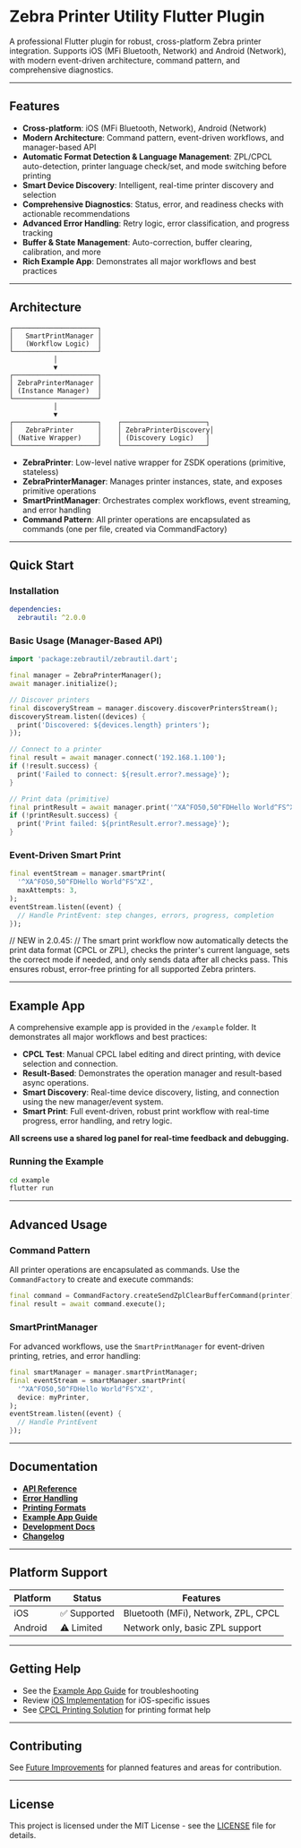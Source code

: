 # Zebra Printer Utility Flutter Plugin

A professional Flutter plugin for robust, cross-platform Zebra printer integration. Supports iOS (MFi Bluetooth, Network) and Android (Network), with modern event-driven architecture, command pattern, and comprehensive diagnostics.

---

## Features

- **Cross-platform**: iOS (MFi Bluetooth, Network), Android (Network)
- **Modern Architecture**: Command pattern, event-driven workflows, and manager-based API
- **Automatic Format Detection & Language Management**: ZPL/CPCL auto-detection, printer language check/set, and mode switching before printing
- **Smart Device Discovery**: Intelligent, real-time printer discovery and selection
- **Comprehensive Diagnostics**: Status, error, and readiness checks with actionable recommendations
- **Advanced Error Handling**: Retry logic, error classification, and progress tracking
- **Buffer & State Management**: Auto-correction, buffer clearing, calibration, and more
- **Rich Example App**: Demonstrates all major workflows and best practices

---

## Architecture

```
┌─────────────────────┐
│   SmartPrintManager │
│   (Workflow Logic)  │
└─────────────────────┘
           │
           ▼
┌─────────────────────┐
│ ZebraPrinterManager │
│ (Instance Manager)  │
└─────────────────────┘
           │
           ▼
┌─────────────────────┐    ┌─────────────────────┐
│   ZebraPrinter      │    │ ZebraPrinterDiscovery│
│ (Native Wrapper)    │    │ (Discovery Logic)   │
└─────────────────────┘    └─────────────────────┘
```

- **ZebraPrinter**: Low-level native wrapper for ZSDK operations (primitive, stateless)
- **ZebraPrinterManager**: Manages printer instances, state, and exposes primitive operations
- **SmartPrintManager**: Orchestrates complex workflows, event streaming, and error handling
- **Command Pattern**: All printer operations are encapsulated as commands (one per file, created via CommandFactory)

---

## Quick Start

### Installation

```yaml
dependencies:
  zebrautil: ^2.0.0
```

### Basic Usage (Manager-Based API)

```dart
import 'package:zebrautil/zebrautil.dart';

final manager = ZebraPrinterManager();
await manager.initialize();

// Discover printers
final discoveryStream = manager.discovery.discoverPrintersStream();
discoveryStream.listen((devices) {
  print('Discovered: ${devices.length} printers');
});

// Connect to a printer
final result = await manager.connect('192.168.1.100');
if (!result.success) {
  print('Failed to connect: ${result.error?.message}');
}

// Print data (primitive)
final printResult = await manager.print('^XA^FO50,50^FDHello World^FS^XZ');
if (!printResult.success) {
  print('Print failed: ${printResult.error?.message}');
}
```

### Event-Driven Smart Print

```dart
final eventStream = manager.smartPrint(
  '^XA^FO50,50^FDHello World^FS^XZ',
  maxAttempts: 3,
);
eventStream.listen((event) {
  // Handle PrintEvent: step changes, errors, progress, completion
});
```

// NEW in 2.0.45:
// The smart print workflow now automatically detects the print data format (CPCL or ZPL), checks the printer's current language, sets the correct mode if needed, and only sends data after all checks pass. This ensures robust, error-free printing for all supported Zebra printers.

---

## Example App

A comprehensive example app is provided in the `/example` folder. It demonstrates all major workflows and best practices:

- **CPCL Test**: Manual CPCL label editing and direct printing, with device selection and connection.
- **Result-Based**: Demonstrates the operation manager and result-based async operations.
- **Smart Discovery**: Real-time device discovery, listing, and connection using the new manager/event system.
- **Smart Print**: Full event-driven, robust print workflow with real-time progress, error handling, and retry logic.

**All screens use a shared log panel for real-time feedback and debugging.**

### Running the Example

```sh
cd example
flutter run
```

---

## Advanced Usage

### Command Pattern

All printer operations are encapsulated as commands. Use the `CommandFactory` to create and execute commands:

```dart
final command = CommandFactory.createSendZplClearBufferCommand(printer);
final result = await command.execute();
```

### SmartPrintManager

For advanced workflows, use the `SmartPrintManager` for event-driven printing, retries, and error handling:

```dart
final smartManager = manager.smartPrintManager;
final eventStream = smartManager.smartPrint(
  '^XA^FO50,50^FDHello World^FS^XZ',
  device: myPrinter,
);
eventStream.listen((event) {
  // Handle PrintEvent
});
```

---

## Documentation

- **[API Reference](.readme/api/README.md)**
- **[Error Handling](.readme/guides/error-handling.md)**
- **[Printing Formats](.readme/guides/printing-formats.md)**
- **[Example App Guide](.readme/guides/example-app.md)**
- **[Development Docs](.readme/development/README.md)**
- **[Changelog](CHANGELOG.md)**

---

## Platform Support

| Platform | Status | Features |
|----------|--------|----------|
| iOS      | ✅ Supported | Bluetooth (MFi), Network, ZPL, CPCL |
| Android  | ⚠️ Limited | Network only, basic ZPL support |

---

## Getting Help

- See the [Example App Guide](.readme/guides/example-app.md) for troubleshooting
- Review [iOS Implementation](.readme/platforms/ios/README.md) for iOS-specific issues
- See [CPCL Printing Solution](.readme/lib/cpcl-printing-solution.md) for printing format help

---

## Contributing

See [Future Improvements](.readme/development/TODO.md) for planned features and areas for contribution.

---

## License

This project is licensed under the MIT License - see the [LICENSE](LICENSE) file for details.
